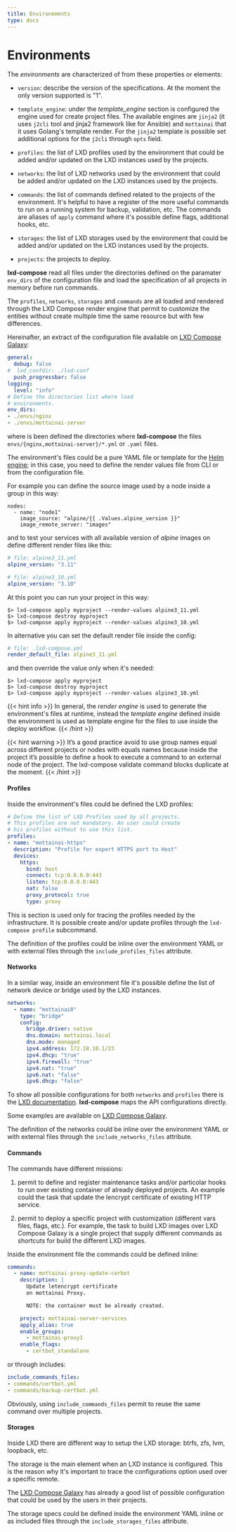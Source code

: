 ```yaml
---
title: Environements
type: docs
---
```


# Environments

The *environments* are characterized of from these properties or elements:

  * `version`: describe the version of the specifications. At the moment
    the only version supported is "1".

  * `template_engine`: under the *template_engine* section is configured
    the engine used for create project files. The available engines are
    `jinja2` (it uses `j2cli` tool and jinja2 framework like for Ansible)
    and `mottainai` that it uses Golang's template render.
    For the `jinja2` template is possible set additional options for the
    `j2cli` through `opts` field.

  * `profiles`: the list of LXD profiles used by the environment
    that could be added and/or updated on the LXD instances used
    by the projects.

  * `networks`: the list of LXD networks used by the environment
    that could be added and/or updated on the LXD instances used
    by the projects.

  * `commands`: the list of commands defined related to the projects
    of the environment. It's helpful to have a register of the more useful
    commands to run on a running system for backup, validation, etc.
    The commands are aliases of `apply` command where it's possible
    define flags, additional hooks, etc.

  * `storages`: the list of LXD storages used by the environment
    that could be added and/or updated on the LXD instances used
    by the projects.

  * `projects`: the projects to deploy.

**lxd-compose** read all files under the directories defined on the paramater `env_dirs`
of the configuration file and load the specification of all projects in memory before
run commands.

The `profiles`, `networks`, `storages` and `commands` are all loaded and rendered
through the LXD Compose render engine that permit to customize the entities without
create multiple time the same resource but with few differences.

Hereinafter, an extract of the configuration file available on [LXD Compose Galaxy](https://github.com/MottainaiCI/lxd-compose-galaxy/blob/master/.lxd-compose):

```yaml
general:
  debug: false
#  lxd_confdir: ./lxd-conf
  push_progressbar: false
logging:
  level: "info"
# Define the directories list where load
# environments.
env_dirs:
- ./envs/nginx
- ./envs/mottainai-server
```

where is been defined the directories where **lxd-compose** the files
`envs/{nginx,mottainai-server}/*.yml` or `.yaml` files.

The environment's files could be a pure YAML file or template for
the [Helm engine](https://helm.sh/docs/chart_template_guide/);
in this case, you need to define the render values file from CLI or
from the configuration file.

For example you can define the source image used by a node inside a group
in this way:

```
nodes:
  - name: "node1"
    image_source: "alpine/{{ .Values.alpine_version }}"
    image_remote_server: "images"
```

and to test your services with all available version of *alpine* images on define different render files
like this:

```yaml
# file: alpine3_11.yml
alpine_version: "3.11"
```

```yaml
# file: alpine3_10.yml
alpine_version: "3.10"
```

At this point you can run your project in this way:

```shell
$> lxd-compose apply myproject --render-values alpine3_11.yml
$> lxd-compose destroy myproject
$> lxd-compose apply myproject --render-values alpine3_10.yml
```

In alternative you can set the default render file inside the config:

```yaml
# file: .lxd-compose.yml
render_default_file: alpine3_11.yml
```
and then override the value only when it's needed:

```shell
$> lxd-compose apply myproject
$> lxd-compose destroy myproject
$> lxd-compose apply myproject --render-values alpine3_10.yml
```

{{< hint info >}}
In general, the *render engine* is used to generate the environment's files at runtime,
instead the *template engine* defined inside the environment is used as template engine
for the files to use inside the deploy workflow.
{{< /hint >}}

{{< hint warning >}}
It’s a good practice avoid to use group names equal across different projects or nodes
with equals names because inside the project it’s possible to define a hook to execute
a command to an external node of the project. The lxd-compose validate command blocks
duplicate at the moment.
{{< /hint >}}


#### Profiles


Inside the environment's files could be defined the LXD profiles:

```yaml
# Define the list of LXD Profiles used by all projects.
# This profiles are not mandatory. An user could create
# his profiles without to use this list.
profiles:
- name: "mottainai-https"
  description: "Profile for export HTTPS port to Host"
  devices:
    https:
      bind: host
      connect: tcp:0.0.0.0:443
      listen: tcp:0.0.0.0:443
      nat: false
      proxy_protocol: true
      type: proxy
```

This is section is used only for tracing the profiles needed by the infrastructure.
It is possible create and/or update profiles through the `lxd-compose profile` subcommand.

The definition of the profiles could be inline over the environment YAML or with external files
through the `include_profiles_files` attribute.

#### Networks

In a similar way, inside an environment file it's possible define the list of
network device or bridge used by the LXD instances.

```yaml
networks:
  - name: "mottainai0"
    type: "bridge"
    config:
      bridge.driver: native
      dns.domain: mottainai.local
      dns.mode: managed
      ipv4.address: 172.18.10.1/23
      ipv4.dhcp: "true"
      ipv4.firewall: "true"
      ipv4.nat: "true"
      ipv6.nat: "false"
      ipv6.dhcp: "false"
```

To show all possible configurations for both `networks` and `profiles` there is the
[LXD documentation](https://lxd.readthedocs.io/en/latest/configuration/). **lxd-compose** maps
the API configurations directly.

Some examples are available on [LXD Compose Galaxy](https://github.com/MottainaiCI/lxd-compose-galaxy/tree/master/envs/common/networks).

The definition of the networks could be inline over the environment YAML or with external files
through the `include_networks_files` attribute.

#### Commands

The commands have different missions:

1. permit to define and register maintenance tasks and/or particolar hooks to run over
   existing container of already deployed projects. An example could the task that update
   the lencrypt certificate of existing HTTP service.

2. permit to deploy a specific project with customization (different vars files, flags, etc.).
   For example, the task to build LXD images over LXD Compose Galaxy is a single project that
   supply different commands as shortcuts for build the different LXD images.

Inside the environment file the commands could be defined inline:

```yaml
commands:
  - name: mottainai-proxy-update-cerbot
    description: |
      Update letencrypt certificate
      on mottainai Proxy.

      NOTE: the container must be already created.

    project: mottainai-server-services
    apply_alias: true
    enable_groups:
      - mottainai-proxy1
    enable_flags:
      - certbot_standalone
```

or through includes:

```yaml
include_commands_files:
- commands/certbot.yml
- commands/backup-certbot.yml
```

Obviously, using `include_commands_files` permit to reuse the same command over multiple projects.

#### Storages

Inside LXD there are different way to setup the LXD storage: btrfs, zfs, lvm, loopback, etc.

The storage is the main element when an LXD instance is configured. This is the reason why
it's important to trace the configurations option used over a specific remote.

The [LXD Compose Galaxy](https://github.com/MottainaiCI/lxd-compose-galaxy/tree/master/envs/common/storages) has already a good list of possible configuration that could be used by the users in
their projects.

The storage specs could be defined inside the environment YAML inline or as included
files through the `include_storages_files` attribute.



